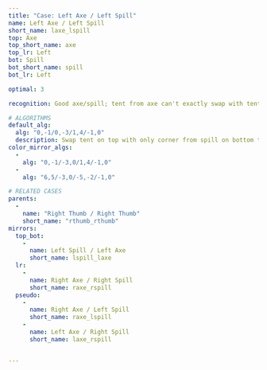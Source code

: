 ```yaml
---
title: "Case: Left Axe / Left Spill"
name: Left Axe / Left Spill
short_name: laxe_lspill
top: Axe
top_short_name: axe
top_lr: Left
bot: Spill
bot_short_name: spill
bot_lr: Left

optimal: 3

recognition: Good axe/spill; tent from axe can't exactly swap with tent from spill.

# ALGORITHMS
default_alg:
  alg: "0,-1/0,-3/1,4/-1,0"
  description: Swap tent on top with only corner from spill on bottom to make good thumbs.
color_mirror_algs:
  -
    alg: "0,-1/-3,0/1,4/-1,0"
  -
    alg: "6,5/-3,0/-5,-2/-1,0"

# RELATED CASES
parents:
  -
    name: "Right Thumb / Right Thumb"
    short_name: "rthumb_rthumb"
mirrors:
  top_bot:
    -
      name: Left Spill / Left Axe
      short_name: lspill_laxe
  lr:
    -
      name: Right Axe / Right Spill
      short_name: raxe_rspill
  pseudo:
    -
      name: Right Axe / Left Spill
      short_name: raxe_lspill
    -
      name: Left Axe / Right Spill
      short_name: laxe_rspill


---
```


